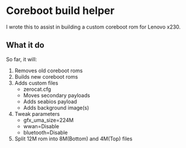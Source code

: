 # Coreboot build helper
I wrote this to assist in building a custom coreboot rom for Lenovo x230. 

## What it do
So far, it will:
1.  Removes old coreboot roms
2.  Builds new coreboot roms
3.  Adds custom files
    * zerocat.cfg
    * Moves secondary payloads
    * Adds seabios payload
    * Adds background image(s)
4. Tweak parameters
    * gfx_uma_size=224M
    * wwan=Disable
    * bluetooth=Disable
5. Split 12M rom into 8M(Bottom) and 4M(Top) files
